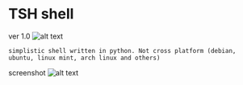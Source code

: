 # TSH shell
ver 1.0
![alt text](https://i.ibb.co/C0bvVRt/TSH-logo-1440-1440.png)
```
simplistic shell written in python. Not cross platform (debian, ubuntu, linux mint, arch linux and others)
```

screenshot
![alt text](https://i.ibb.co/qpZxbb6/Screenshot-20191022-183336.png)
